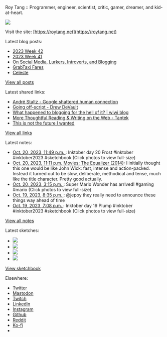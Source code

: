 Roy Tang :: Programmer, engineer, scientist, critic, gamer, dreamer, and kid-at-heart.

![](https://roytang.net/static/img/profile.jpg)

Visit the site: [https://roytang.net](https://roytang.net)

Latest blog posts:

- [2023 Week 42](https://roytang.net/2023/10/2023-week-42/)
- [2023 Week 41](https://roytang.net/2023/10/2023-week-41/)
- [On Social Media, Lurkers, Introverts, and Blogging](https://roytang.net/2023/10/social-media-lurkers-introverts-blogging/)
- [GrabTaxi Fares](https://roytang.net/2023/10/grabtaxi/)
- [Celeste](https://roytang.net/2023/10/celeste/)

[View all posts](https://roytang.net/blog)

Latest shared links:

- [André Staltz - Google shattered human connection](https://roytang.net/2023/10/2aa653713379a95b3c018f080c0e51eb/)
- [Going off-script - Drew DeVault](https://roytang.net/2023/10/90eaa65434a961b5a7085836f946ca45/)
- [What happened to blogging for the hell of it? | wiwi blog](https://roytang.net/2023/10/5264957daea325782b2c14f10c5cf3a7/)
- [More Thoughtful Reading &amp; Writing on the Web - Tantek](https://roytang.net/2023/10/bb1272f6e0d35521258345995d726fbd/)
- [This is not the future I wanted](https://roytang.net/2023/10/491a37c96c763a3c6ff3f3026d7d8003/)

[View all links](https://roytang.net/links)

Latest notes:

- [Oct. 20, 2023, 11:49 p.m. ](https://roytang.net/2023/10/111268132125301305/): Inktober day 20 Frost #inktober #inktober2023 #sketchbook (Click photos to view full-size)
- [Oct. 20, 2023, 11:11 p.m. Movies: The Equalizer (2014)](https://roytang.net/2023/10/the-equalizer-2014/): I initially thought this one would be like John Wick: fast, intense and action-packed. Instead it turned out to be slow, deliberate, methodical and tense, much like the title character. Pretty good actually.
- [Oct. 20, 2023, 3:15 p.m. ](https://roytang.net/2023/10/111266113625904427/): Super Mario Wonder has arrived! #gaming #mario (Click photos to view full-size)
- [Oct. 19, 2023, 8:35 p.m. ](https://roytang.net/2023/10/111261709358438305/): @jepoy they really need to announce these things way ahead of time
- [Oct. 19, 2023, 7:08 p.m. ](https://roytang.net/2023/10/111261366575622446/): Inktober day 19 Plump #inktober #inktober2023 #sketchbook (Click photos to view full-size)

[View all notes](https://roytang.net/notes)

Latest sketches:


- ![](https://roytang.net/media/cache/04/dc/04dcca649399c8e3671af78b4cbea7a5.jpg)
- ![](https://roytang.net/media/cache/3a/e6/3ae61d6a8e7d43cdfd4f12b19b1452ca.jpg)
- ![](https://roytang.net/media/cache/ea/40/ea404b52d11b01a518996e7f40aa7189.jpg)
- ![](https://roytang.net/media/cache/f3/ba/f3baa58ead00146a51a22e8722fb279b.jpg)

[View sketchbook](https://roytang.net/albums/sketchbook)


Elsewhere:

- [Twitter](https://twitter.com/roytang)
- [Mastodon](https://indieweb.social/@roytang)
- [Twitch](https://twitch.tv/twitchyroy)
- [LinkedIn](https://www.linkedin.com/in/roytang)
- [Instagram](https://instagram.com/roytang0400)
- [Github](https://github.com/roytang)
- [Reddit](https://reddit.com/u/hungryroy)
- [Ko-fi](https://ko-fi.com/roytang)
- [](mailto:hello@roytang.net)